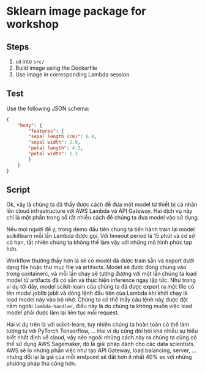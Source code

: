 # Sklearn image package for workshop

## Steps

1. `cd` into `src/`
2. Build image using the Dockerfile
3. Use image in corresponding Lambda session

## Test

Use the following JSON schema:

```json
{
	"body": {
	    "features": {
		"sepal length (cm)": 6.4,
		"sepal width": 2.9,
		"petal length": 4.3,
		"petal width": 1.3
	    }
	}
}
```

## Script

Ok, vâỵ là chúng ta đã thấy được cách để đưa một model từ thiết bị cá nhân lên cloud infrastructure với AWS Lambda và API Gateway. Hai dịch vụ này chỉ là một phần trong số rất nhiều cách để chúng ta đưa model vào sử dụng.

Nếu mọi người để ý, trong demo đầu tiên chúng ta tiến hành train lại model scikitlearn mỗi lần Lambda được gọi. Với timeout period là 15 phút và cơ sở có hạn, tất nhiên chúng ta không thể làm vậy với những mô hình phức tạp hơn.

Workflow thường thấy hơn là sẽ có model đã được train sẵn và export dưới dạng file hoặc thư mục file và artifacts. Model sẽ được đóng chung vào trong containerc, và mỗi lần chạy sẽ tương đương với một lần chúng ta load model từ artifacts đã có sẵn và thực hiện inference ngay lập tức. Như trong ví dụ tới đây, model scikit-learn của chúng ta đã được export ra một file có tên model.joblib jobli và dòng lệnh đầu tiên của Lambda khi khởi chạy là load model này vào bộ nhớ. Chúng ta có thể thấy câu lệnh này được đặt nằm ngoài `lambda-handler`, điều này là do chúng ta không muốn việc load model phải được làm lại liên tục mỗi request.

Hai ví dụ trên là với scikit-learn, tuy nhiên chúng ta hoàn toàn có thể làm tương tự với PyTorch Tensorflow, ... Hai ví dụ cũng đòi hỏi khá nhiều sự hiểu biết nhất định về cloud, vậy nên ngoài những cách này ra chúng ta cũng có thể sử dụng AWS Sagemaker, đó là giải pháp dành cho các data scientists. AWS sẽ lo những phần việc như tạo API Gateway, load balancing, server, ... nhưng đổi lại là giá của mỗi endpoint sẽ đắt hơn ít nhất 40% so với những phương pháp thủ công hơn.